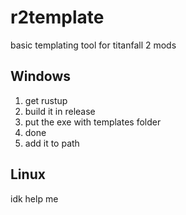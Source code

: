 # r2template
basic templating tool for titanfall 2 mods

## Windows
1. get rustup
2. build it in release
3. put the exe with templates folder
4. done
5. add it to path

## Linux
idk help me